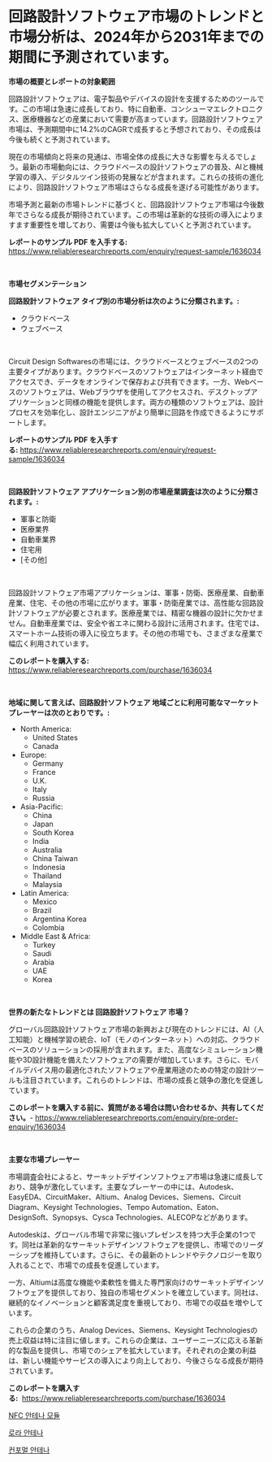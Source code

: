 <p><h1>回路設計ソフトウェア市場のトレンドと市場分析は、2024年から2031年までの期間に予測されています。</h1></p><p><strong>市場の概要とレポートの対象範囲</strong></p>
<p><p>回路設計ソフトウェアは、電子製品やデバイスの設計を支援するためのツールです。この市場は急速に成長しており、特に自動車、コンシューマエレクトロニクス、医療機器などの産業において需要が高まっています。回路設計ソフトウェア市場は、予測期間中に14.2%のCAGRで成長すると予想されており、その成長は今後も続くと予測されています。</p><p>現在の市場傾向と将来の見通は、市場全体の成長に大きな影響を与えるでしょう。最新の市場動向には、クラウドベースの設計ソフトウェアの普及、AIと機械学習の導入、デジタルツイン技術の発展などが含まれます。これらの技術の進化により、回路設計ソフトウェア市場はさらなる成長を遂げる可能性があります。</p><p>市場予測と最新の市場トレンドに基づくと、回路設計ソフトウェア市場は今後数年でさらなる成長が期待されています。この市場は革新的な技術の導入によりますます重要性を増しており、需要は今後も拡大していくと予測されています。</p></p>
<p><strong>レポートのサンプル PDF を入手する:</strong> <a href="https://www.reliableresearchreports.com/enquiry/request-sample/1636034">https://www.reliableresearchreports.com/enquiry/request-sample/1636034</a></p>
<p>&nbsp;</p>
<p><strong>市場セグメンテーション</strong></p>
<p><strong>回路設計ソフトウェア タイプ別の市場分析は次のように分類されます。:</strong></p>
<p><ul><li>クラウドベース</li><li>ウェブベース</li></ul></p>
<p>&nbsp;</p>
<p><p>Circuit Design Softwaresの市場には、クラウドベースとウェブベースの2つの主要タイプがあります。クラウドベースのソフトウェアはインターネット経由でアクセスでき、データをオンラインで保存および共有できます。一方、Webベースのソフトウェアは、Webブラウザを使用してアクセスされ、デスクトップアプリケーションと同様の機能を提供します。両方の種類のソフトウェアは、設計プロセスを効率化し、設計エンジニアがより簡単に回路を作成できるようにサポートします。</p></p>
<p><strong>レポートのサンプル PDF を入手する:</strong>&nbsp;<a href="https://www.reliableresearchreports.com/enquiry/request-sample/1636034">https://www.reliableresearchreports.com/enquiry/request-sample/1636034</a></p>
<p>&nbsp;</p>
<p><strong> 回路設計ソフトウェア アプリケーション別の市場産業調査は次のように分類されます。:</strong></p>
<p><ul><li>軍事と防衛</li><li>医療業界</li><li>自動車業界</li><li>住宅用</li><li>[その他]</li></ul></p>
<p>&nbsp;</p>
<p><p>回路設計ソフトウェア市場アプリケーションは、軍事・防衛、医療産業、自動車産業、住宅、その他の市場に広がります。軍事・防衛産業では、高性能な回路設計ソフトウェアが必要とされます。医療産業では、精密な機器の設計に欠かせません。自動車産業では、安全や省エネに関わる設計に活用されます。住宅では、スマートホーム技術の導入に役立ちます。その他の市場でも、さまざまな産業で幅広く利用されています。</p></p>
<p><strong>このレポートを購入する:</strong>&nbsp; <a href="https://www.reliableresearchreports.com/purchase/1636034">https://www.reliableresearchreports.com/purchase/1636034</a></p>
<p>&nbsp;</p>
<p><strong>地域に関して言えば、回路設計ソフトウェア 地域ごとに利用可能なマーケットプレーヤーは次のとおりです。:</strong></p>
<p><ul>
    <li>
        North America:
        <ul>
            <li>United States</li>
            <li>Canada</li>
        </ul>
    </li>
    <li>
        Europe:
        <ul>
            <li>Germany</li>
            <li>France</li>
            <li>U.K.</li>
            <li>Italy</li>
            <li>Russia</li>
        </ul>
    </li>
    <li>
        Asia-Pacific:
        <ul>
            <li>China</li>
            <li>Japan</li>
            <li>South Korea</li>
            <li>India</li>
            <li>Australia</li>
            <li>China Taiwan</li>
            <li>Indonesia</li>
            <li>Thailand</li>
            <li>Malaysia</li>
        </ul>
    </li>
    <li>
        Latin America:
        <ul>
            <li>Mexico</li>
            <li>Brazil</li>
            <li>Argentina Korea</li>
            <li>Colombia</li>
        </ul>
    </li>
    <li>
        Middle East & Africa:
        <ul>
            <li>Turkey</li>
            <li>Saudi</li>
            <li>Arabia</li>
            <li>UAE</li>
            <li>Korea</li>
        </ul>
    </li>
    </ul></p>
<p>&nbsp;</p>
<p><strong>世界の新たなトレンドとは 回路設計ソフトウェア 市場？</strong></p>
<p><p>グローバル回路設計ソフトウェア市場の新興および現在のトレンドには、AI（人工知能）と機械学習の統合、IoT（モノのインターネット）への対応、クラウドベースのソリューションの採用が含まれます。また、高度なシミュレーション機能や3D設計機能を備えたソフトウェアの需要が増加しています。さらに、モバイルデバイス用の最適化されたソフトウェアや産業用途のための特定の設計ツールも注目されています。これらのトレンドは、市場の成長と競争の激化を促進しています。</p></p>
<p><strong>このレポートを購入する前に、質問がある場合は問い合わせるか、共有してください。</strong>- <a href="https://www.reliableresearchreports.com/enquiry/pre-order-enquiry/1636034">https://www.reliableresearchreports.com/enquiry/pre-order-enquiry/1636034</a></p>
<p>&nbsp;</p>
<p><strong>主要な市場プレーヤー</strong></p>
<p><p>市場調査会社によると、サーキットデザインソフトウェア市場は急速に成長しており、競争が激化しています。主要なプレーヤーの中には、Autodesk、EasyEDA、CircuitMaker、Altium、Analog Devices、Siemens、Circuit Diagram、Keysight Technologies、Tempo Automation、Eaton、DesignSoft、Synopsys、Cysca Technologies、ALECOPなどがあります。</p><p>Autodeskは、グローバル市場で非常に強いプレゼンスを持つ大手企業の1つです。同社は革新的なサーキットデザインソフトウェアを提供し、市場でのリーダーシップを維持しています。さらに、その最新のトレンドやテクノロジーを取り入れることで、市場での成長を促進しています。</p><p>一方、Altiumは高度な機能や柔軟性を備えた専門家向けのサーキットデザインソフトウェアを提供しており、独自の市場セグメントを確立しています。同社は、継続的なイノベーションと顧客満足度を重視しており、市場での収益を増やしています。</p><p>これらの企業のうち、Analog Devices、Siemens、Keysight Technologiesの売上収益は特に注目に値します。これらの企業は、ユーザーニーズに応える革新的な製品を提供し、市場でのシェアを拡大しています。それぞれの企業の利益は、新しい機能やサービスの導入により向上しており、今後さらなる成長が期待されています。</p></p>
<p><strong>このレポートを購入する:</strong>&nbsp;&nbsp;<a href="https://www.reliableresearchreports.com/purchase/1636034">https://www.reliableresearchreports.com/purchase/1636034</a></p>
<p><p><a href="https://github.com/sammyUltyylrich9067856/Market-Research-Report-List-1/blob/main/90251496834.md">NFC 안테나 모듈</a></p><p><a href="https://github.com/trmesnao7959541/Market-Research-Report-List-1/blob/main/94270066835.md">로라 안테나</a></p><p><a href="https://github.com/vsn7qpua81q/Market-Research-Report-List-1/blob/main/68595366836.md">컨포멀 안테나</a></p></p>
